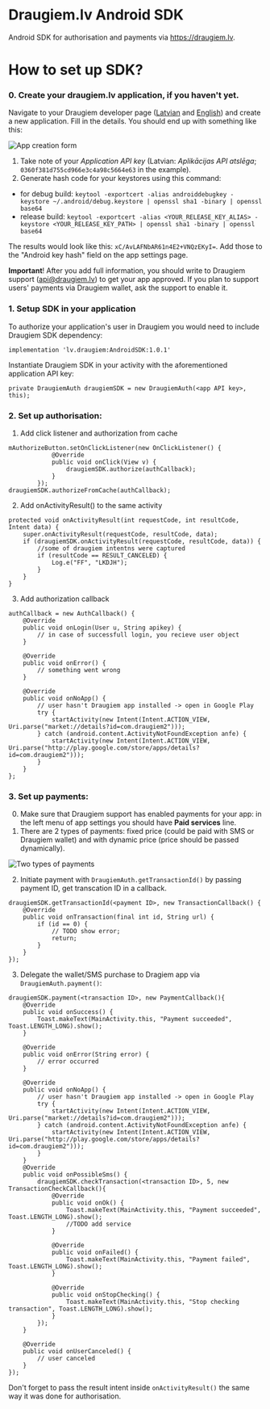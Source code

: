 Draugiem.lv Android SDK
===========
Android SDK for authorisation and payments via https://draugiem.lv.


How to set up SDK?
===============
### 0. Create your draugiem.lv application, if you haven't yet.

Navigate to your Draugiem developer page ([Latvian](https://www.draugiem.lv/applications/dev/myapps/) and [English](https://www.frype.com/applications/dev/myapps/)) and create a new application.
Fill in the details. You should end up with something like this:

![App creation form](https://user-images.githubusercontent.com/100644/90143432-48812200-dd86-11ea-8139-14985381aac6.png)

1. Take note of your _Application API key_ (Latvian: _Aplikācijas API atslēga_; `0360f381d755cd966e3c4a98c5664e63` in the example).
2. Generate hash code for your keystores using this command:

* for debug build: `keytool -exportcert -alias androiddebugkey -keystore ~/.android/debug.keystore | openssl sha1 -binary | openssl base64`
* release build: `keytool -exportcert -alias <YOUR_RELEASE_KEY_ALIAS> -keystore <YOUR_RELEASE_KEY_PATH> | openssl sha1 -binary | openssl base64`

The results would look like this: `xC/AvLAFNbAR61n4E2+VNQzEKyI=`. Add those to the "Android key hash" field on the app settings page.

**Important**! After you add full information, you should write to Draugiem support (api@draugiem.lv) to get your app approved. If you plan to support users' payments via Draugiem wallet, ask the support to enable it.

### 1. Setup SDK in your application

To authorize your application's user in Draugiem you would need to include Draugiem SDK dependency:

```
implementation 'lv.draugiem:AndroidSDK:1.0.1'
```
    
Instantiate Draugiem SDK in your activity with the aforementioned application API key:
```
private DraugiemAuth draugiemSDK = new DraugiemAuth(<app API key>, this);
```

### 2. Set up authorisation:
1. Add click listener and authorization from cache
```
mAuthorizeButton.setOnClickListener(new OnClickListener() {
            @Override
            public void onClick(View v) {
                draugiemSDK.authorize(authCallback);
            }
        });
draugiemSDK.authorizeFromCache(authCallback);
```
2. Add onActivityResult() to the same activity
```
protected void onActivityResult(int requestCode, int resultCode, Intent data) {
    super.onActivityResult(requestCode, resultCode, data);
    if (draugiemSDK.onActivityResult(requestCode, resultCode, data)) {
        //some of draugiem intentns were captured
        if (resultCode == RESULT_CANCELED) {
            Log.e("FF", "LKDJH");
        }
    }
}
```
3. Add authorization callback
```
authCallback = new AuthCallback() {
    @Override
    public void onLogin(User u, String apikey) {
        // in case of successfull login, you recieve user object
    }

    @Override
    public void onError() {
        // something went wrong
    }

    @Override
    public void onNoApp() {
        // user hasn't Draugiem app installed -> open in Google Play
        try {
            startActivity(new Intent(Intent.ACTION_VIEW, Uri.parse("market://details?id=com.draugiem2")));
        } catch (android.content.ActivityNotFoundException anfe) {
            startActivity(new Intent(Intent.ACTION_VIEW, Uri.parse("http://play.google.com/store/apps/details?id=com.draugiem2")));
        }
    }
};
```

### 3. Set up payments:

0. Make sure that Draugiem support has enabled payments for your app: in the left menu of app settings you should have **Paid services** line.
1. There are 2 types of payments: fixed price (could be paid with SMS or Draugiem wallet) and with dynamic price (price should be passed dynamically).

![Two types of payments](https://user-images.githubusercontent.com/100644/90149895-b41abd80-dd8d-11ea-96b1-5db4e10d23c0.png)

2. Initiate payment with `DraugiemAuth.getTransactionId()` by passing payment ID, get transcation ID in a callback.
```
draugiemSDK.getTransactionId(<payment ID>, new TransactionCallback() {
    @Override
    public void onTransaction(final int id, String url) {
        if (id == 0) {
            // TODO show error;
            return;
        }
    }
});
```
3. Delegate the wallet/SMS purchase to Dragiem app via `DraugiemAuth.payment()`:
```
draugiemSDK.payment(<transaction ID>, new PaymentCallback(){
    @Override
    public void onSuccess() {
        Toast.makeText(MainActivity.this, "Payment succeeded", Toast.LENGTH_LONG).show();
    }

    @Override
    public void onError(String error) {
        // error occurred
    }

    @Override
    public void onNoApp() {
        // user hasn't Draugiem app installed -> open in Google Play
        try {
            startActivity(new Intent(Intent.ACTION_VIEW, Uri.parse("market://details?id=com.draugiem2")));
        } catch (android.content.ActivityNotFoundException anfe) {
            startActivity(new Intent(Intent.ACTION_VIEW, Uri.parse("http://play.google.com/store/apps/details?id=com.draugiem2")));
        }
    }
    @Override
    public void onPossibleSms() {
        draugiemSDK.checkTransaction(<transaction ID>, 5, new TransactionCheckCallback(){
            @Override
            public void onOk() {
                Toast.makeText(MainActivity.this, "Payment succeeded", Toast.LENGTH_LONG).show();
                //TODO add service
            }

            @Override
            public void onFailed() {
                Toast.makeText(MainActivity.this, "Payment failed", Toast.LENGTH_LONG).show();
            }

            @Override
            public void onStopChecking() {
                Toast.makeText(MainActivity.this, "Stop checking transaction", Toast.LENGTH_LONG).show();
            }
        });
    }

    @Override
    public void onUserCanceled() {
        // user canceled
    }
});
```

Don't forget to pass the result intent inside `onActivityResult()` the same way it was done for authorisation.
